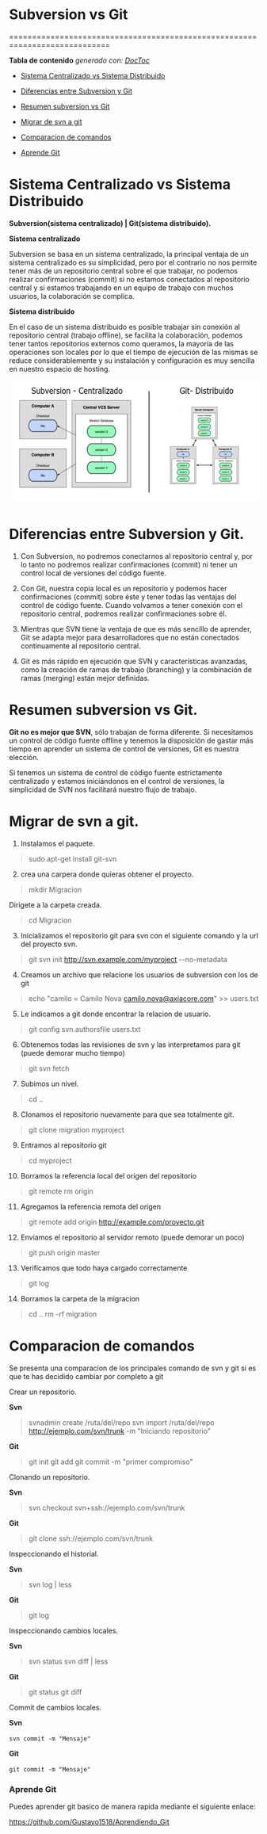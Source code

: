 # Subversion vs Git

============================================================================

<!-- START doctoc generado TOC por favor mantenga el comentario aquí para permitir la actualización automática ->
<!-- NO EDITE ESTA SECCIÓN, EN LUGAR RE-RUN doctoc PARA ACTUALIZAR -->

**Tabla de contenido**  *generado con: [DocToc](https://github.com/thlorenz/doctoc)*

- [Sistema Centralizado vs Sistema Distribuido](#sistema-centralizado-vs-sistema-distribuido)

- [Diferencias entre Subversion y Git](#diferencias-entre-subversion-y-git)
- [Resumen subversion vs Git](#resumen-subversion-vs-git)
- [Migrar de svn a git](#migrar-de-svn-a-git)
- [Comparacion de comandos](#comparacion-de-comandos)
- [Aprende Git](#aprende-git)

<!-- END doctoc generó TOC por favor mantenga un comentario aquí para permitir la actualización automática -->

# Sistema Centralizado vs Sistema Distribuido

**Subversion(sistema centralizado)  | Git(sistema distribuido).**

**Sistema centralizado**

Subversion se basa en un sistema centralizado, la principal ventaja de un sistema centralizado es su simplicidad, pero por el contrario no nos permite tener más de un repositorio central sobre el que trabajar, no podemos realizar confirmaciones (commit) si no estamos conectados al repositorio central y si estamos trabajando en un equipo de trabajo con muchos usuarios, la colaboración se complica.

**Sistema distribuido**

En el caso de un sistema distribuido es posible trabajar sin conexión al repositorio central (trabajo offline), se facilita la colaboración, podemos tener tantos repositorios externos como queramos, la mayoría de las operaciones son locales por lo que el tiempo de ejecución de las mismas se reduce considerablemente y su instalación y configuración es muy sencilla en nuestro espacio de hosting.

![Tipos de sistemas](Imagenes/sistemas.jpg)

# Diferencias entre Subversion y Git.

1. Con Subversion, no podremos conectarnos al repositorio central y, por lo tanto no podremos realizar confirmaciones (commit) ni tener un control local de versiones del código fuente.

2. Con Git, nuestra copia local es un repositorio y podemos hacer confirmaciones (commit) sobre éste y tener todas las ventajas del control de código fuente. Cuando volvamos a tener conexión con el repositorio central, podremos realizar confirmaciones sobre él.

3. Mientras que SVN tiene la ventaja de que es más sencillo de aprender, Git se adapta mejor para desarrolladores que no están conectados continuamente al repositorio central.

4. Git es más rápido en ejecución que SVN y características avanzadas, como la creación de ramas de trabajo (branching) y la combinación de ramas (merging) están mejor definidas.

# Resumen subversion vs Git.

**Git no es mejor que SVN**, sólo trabajan de forma diferente. Si necesitamos un control de código fuente offline y tenemos la disposición de gastar más tiempo en aprender un sistema de control de versiones, Git es nuestra elección.

Si tenemos un sistema de control de código fuente estrictamente centralizado y estamos iniciándonos en el control de versiones, la simplicidad de SVN nos facilitará nuestro flujo de trabajo.

# Migrar de svn a git.

1. Instalamos el paquete.

> sudo apt-get install git-svn

2.  crea una carpera donde quieras obtener el proyecto.

> mkdir Migracion

Dirigete a la carpeta creada.

> cd Migracion

3. Inicializamos el repositorio git para svn con el siguiente comando y la url del proyecto svn.

> git svn init http://svn.example.com/myproject --no-metadata

4. Creamos un archivo que relacione los usuarios de subversion con los de git

> echo "camilo = Camilo Nova <camilo.nova@axiacore.com>" >> users.txt

5. Le indicamos a git donde encontrar la relacion de usuario.

> git config svn.authorsfile users.txt

6. Obtenemos todas las revisiones de svn y las interpretamos para git (puede demorar mucho tiempo)

> git svn fetch

7. Subimos un nivel.

> cd ..

8. Clonamos el repositorio nuevamente para que sea totalmente git.

> git clone migration myproject

9. Entramos al repositorio git

> cd myproject

10. Borramos la referencia local del origen del repositorio

>git remote rm origin

11. Agregamos la referencia remota del origen

>git remote add origin http://example.com/proyecto.git

12. Enviamos el repositorio al servidor remoto (puede demorar un poco)

>git push origin master

13. Verificamos que todo haya cargado correctamente

>git log

14. Borramos la carpeta de la migracion

>cd ..
>rm -rf migration

# Comparacion de comandos

Se presenta una comparacion de los principales comando de svn y git si es que te has decidido cambiar por completo a git

Crear un repositorio.

**Svn**

> svnadmin create /ruta/del/repo
> svn import /ruta/del/repo http://ejemplo.com/svn/trunk -m "Iniciando repositorio"

**Git**

> git init
> git add
> git commit -m "primer compromiso"

Clonando un repositorio.

**Svn**

> svn checkout svn+ssh://ejemplo.com/svn/trunk

**Git**

> git clone ssh://ejemplo.com/svn/trunk

Inspeccionando el historial.

**Svn**

> svn log | less

**Git**

> git log

Inspeccionando cambios locales.

**Svn**

> svn status
> svn diff | less

**Git**

 > git status
 > git diff

Commit de cambios locales.

**Svn**

``` svn commit -m "Mensaje" ```

**Git**

``` git commit -m "Mensaje" ```

### Aprende Git

Puedes aprender git basico de manera rapida mediante el siguiente enlace:

<https://github.com/Gustavo1518/Aprendiendo_Git>